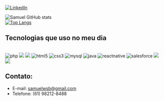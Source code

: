 [![LinkedIn](https://img.shields.io/badge/LinkedIn-0077B5?style=for-the-badge&logo=linkedin&logoColor=white)](https://www.linkedin.com/in/samuel-batalha-923896118/)

![Samuel GitHub stats](https://github-readme-stats.vercel.app/api?username=samuelbatalha&show_icons=true&theme=tokyonight)  
[![Top Langs](https://github-readme-stats.vercel.app/api/top-langs/?username=samuelbatalha)](https://github.com/anuraghazra/github-readme-stats) 

## Tecnologias que uso no meu dia  
<div style="display: inline_block"></br>
<img aling="center" src="https://img.shields.io/badge/PHP-777BB4?style=for-the-badge&logo=php&logoColor=white" alt="php"/>
<img aling="center" src="https://img.shields.io/badge/JavaScript-F7DF1E?style=for-the-badge&logo=javascript&logoColor=black alt="javascript"/>
<img aling="center" src="https://img.shields.io/badge/jQuery-0769AD?style=for-the-badge&logo=jquery&logoColor=white alt="jquery"/>
<img aling="center" src="https://img.shields.io/badge/HTML5-E34F26?style=for-the-badge&logo=html5&logoColor=white" alt="html5"/>
<img aling="center" src="https://img.shields.io/badge/CSS3-1572B6?style=for-the-badge&logo=css3&logoColor=white" alt="css3"/>
<img aling="center" src="https://img.shields.io/badge/MySQL-00000F?style=for-the-badge&logo=mysql&logoColor=white" alt="mysql"/>
<img aling="center" src="https://img.shields.io/badge/Java-ED8B00?style=for-the-badge&logo=java&logoColor=white" alt="java"/>
<img aling="center" src="https://img.shields.io/badge/React_Native-20232A?style=for-the-badge&logo=react&logoColor=61DAFB" alt="reactnative"/>
<img aling="center" src="https://img.shields.io/badge/Salesforce-00A1E0?style=for-the-badge&logo=Salesforce&logoColor=white" alt="salesforce"/>
<img aling="center" src="https://img.shields.io/badge/Wordpress-21759B?style=for-the-badge&logo=wordpress&logoColor=white alt="wordpress"/>
<img aling="center" src="https://img.shields.io/badge/Python-14354C?style=for-the-badge&logo=python&logoColor=white alt="python"/>
  
## Contato:
- E-mail: samuelwsb@gmail.com 
- Telefone: (61) 98212-8488
